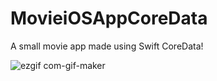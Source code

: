 # MovieiOSAppCoreData
A small movie app made using Swift CoreData!

![ezgif com-gif-maker](https://user-images.githubusercontent.com/57355321/200113194-153e1592-a598-4e61-a124-81428de55b7e.gif)

